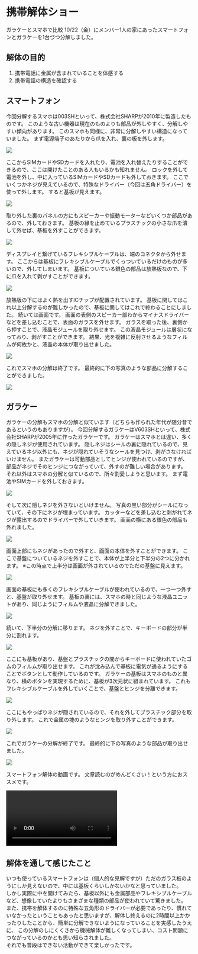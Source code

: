 # 携帯解体ショー

<NoIndent>
ガラケーとスマホで比較
10/22（金）にメンバー1人の家にあったスマートフォンとガラケーを1台づつ分解しました。
</NoIndent>

## 解体の目的
<ol>
<li>携帯電話に金属が含まれていることを体感する</li>
<li>携帯電話の構造を確認する</li>
</ol>

## スマートフォン

今回分解するスマホは003SHといって、株式会社SHARPが2010年に製造したものです。
このような古い機器は現在のものよりも部品が外しやすく、分解しやすい傾向があります。
このスマホも同様に、非常に分解しやすい構造になっていました。
まず電源端子のあたりから爪を入れ、裏の板を外します。

<div class="image_container">
    <Image src="../img/activity/disassembly/1.00.23.jpg"></Image>
</div>

ここからSIMカードやSDカードを入れたり、電池を入れ替えたりすることができるので、ここは開けたことのある人もいるかも知れません。
ロックを外して電池を外し、中に入っているSIMカードやSDカードも外しておきます。
ここでいくつかネジが見えているので、特殊なドライバー（今回は五角ドライバー）を使って外します。
すると基板が見えます。

<div class="image_container">
    <Image src="../img/activity/disassembly/1.05.56.jpg"></Image>
</div>

取り外した裏のパネルの方にもスピーカーや振動モーターなどいくつか部品があるので、外しておきます。
基板の縁を止めているプラスチックの小さな爪を潰して外せば、基板を外すことができます。

<div class="image_container">
    <Image src="../img/activity/disassembly/0.00.00.jpg"></Image>
</div>

ディスプレイと繋げているフレキシブルケーブルは、端のコネクタから外せます。
ここからは基板にフレキシブルケーブルでくっついているだけのものが多いので、外してしまいます。
基板についている銀色の部品は放熱板なので、下に爪を入れて剥がすことができます。

<div class="image_container">
    <Image src="../img/activity/disassembly/0.00.00.jpg"></Image>
</div>

放熱版の下にはよく熱を出すICチップが配置されています。
基板に関してはこれ以上分解するのが難しかったので、基板に関してはこれで終わることにしました。
続いては画面です。
画面の表側のスピーカー部わからマイナスドライバーなどを差し込むことで、表面のガラスを外せます。
ガラスを取った後、裏側から押すことで、液晶モジュールを取り外せます。
この液晶モジュールは層状になっており、剥がすことができます。
結果、光を複雑に反射させるようなフィルムが何枚かと、液晶の本体が取り出せました。

<div class="image_container">
    <Image src="../img/activity/disassembly/0.00.00.jpg"></Image>
</div>

これでスマホの分解は終了です。
最終的に下の写真のような部品に分解することができました。

<div class="image_container">
    <Image src="../img/activity/disassembly/0.00.00.jpg"></Image>
</div>

## ガラケー

ガラケーの分解もスマホの分解と似ています（どちらも作られた年代が随分昔であるというのもありますが）。
今回分解するガラケーはV603SHといって、株式会社SHARPが2005年に作ったガラケーです。
ガラケーはスマホとは違い、多くの隠しネジが使用されています。
隠しネジはシールの裏に隠れているので、見えているネジ以外にも、ネジが隠れていそうなシールを見つけ、剥がさなければいけません。
またガラケーは可動部品としてヒンジが使われているのですが、部品がネジでそのヒンジにつながっていて、外すのが難しい場合があります。
それ以外はスマホの分解と似ているので、所々割愛しようと思います。
まず電池やSIMカードを外しておきます。

<div class="image_container">
    <Image src="../img/activity/disassembly/0.00.00.jpg"></Image>
</div>

そして次に隠しネジを外さないといけません。
写真の黒い部分がシールになっていて、その下にネジが埋まっています。
カッターなどを差し込むと剥がれてネジが露出するのでドライバーで外していきます。
画面の横にある銀色の部品も外れました。

<div class="image_container">
    <Image src="../img/activity/disassembly/0.00.00.jpg"></Image>
</div>

画面上部にもネジがあったので外すと、画面の本体を外すことができます。
ここで基盤についているネジを外すことで、本体が上半分と下半分の2つに分かれます。
※この時点で上半分は画面が外されているのでただの基盤に見えます。

<div class="image_container">
    <Image src="../img/activity/disassembly/0.00.00.jpg"></Image>
</div>

画面の基板にも多くのフレキシブルケーブルが使われているので、一つ一つ外すと、基盤が取り外せます。
基板の裏には、スマホの時と同じような液晶ユニットがあり、同じようにフィルムや液晶に分解できました。

<div class="image_container">
    <Image src="../img/activity/disassembly/0.00.00.jpg"></Image>
</div>

続いて、下半分の分解に移ります。
ネジを外すことで、キーボードの部分が半分に割れます。

<div class="image_container">
    <Image src="../img/activity/disassembly/0.00.00.jpg"></Image>
</div>

ここにも基板があり、基盤とプラスチックの間からキーボードに使われていたゴムのフィルムが取り出せます。
これが沈み込んで基板に電気が通るようにすることでボタンとして動作しているのです。
ガラケーの基板はスマホのものと異なり、横のボタンを実現するために、基板が3次元状に組まれています。
これもフレキシブルケーブルを外していくことで、基盤とヒンジを分離できます。

<div class="image_container">
    <Image src="../img/activity/disassembly/0.00.00.jpg"></Image>
</div>

ここにもやっぱりネジが隠されているので、それを外してプラスチック部分を取り外します。
これで金属の塊のようなヒンジを取り外すことができます。

<div class="image_container">
    <Image src="../img/activity/disassembly/0.00.00.jpg"></Image>
</div>

これでガラケーの分解が終了です。
最終的に下の写真のような部品が取り出せました。

<div class="image_container">
    <Image src="../img/activity/disassembly/0.00.00.jpg"></Image>
</div>

スマートフォン解体の動画です。
文章読むのがめんどくさい！という方におススメです。

<div class="image_container">
    <Video>../video/activity/disassembly/WebCom21_1_product_21.11.17.3.30_h264.mp4</Video>
</div>

## 解体を通して感じたこと

いつも使っているスマートフォンは（個人的な見解ですが）ただのガラス板のようにしか見えないので、中には基板くらいしかないかなと思っていました。<br>
しかし実際に中を開けてみたら、基板以外にも金属部品やフレキシブルケーブルなど、想像していたよりもさまざまな種類の部品が使われていて驚きました。<br>
また、携帯を解体するのに特殊な五角形のドライバーが必要であったり、慣れていなかったということもあったと思いますが、解体し終えるのに2時間以上かかったりしたことから、簡単に分解できないようになっていることを実感したうえに、
この分解のしにくくさから機械解体が難しくなってしまい、コスト問題につながっているのかとも思い知らされました。<br>
それでも普段はできない活動ができて楽しかったです。